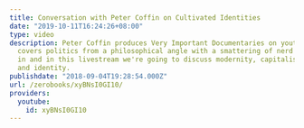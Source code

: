 ```yaml
---
title: Conversation with Peter Coffin on Cultivated Identities
date: "2019-10-11T16:24:26+08:00"
type: video
description: Peter Coffin produces Very Important Documentaries on youtube. His channel
  covers politics from a philosophical angle with a smattering of nerd culture thrown
  in and in this livestream we're going to discuss modernity, capitalism, consumerism,
  and identity.
publishdate: "2018-09-04T19:28:54.000Z"
url: /zerobooks/xyBNsI0GI10/
providers:
  youtube:
    id: xyBNsI0GI10
---
```

